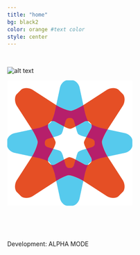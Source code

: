 ```yaml
---
title: "home"
bg: black2 
color: orange #text color
style: center
---
```



&nbsp;
&nbsp;


![alt text](http://g03.a.alicdn.com/kf/HTB13nFMJFXXXXbmXVXXq6xXFXXXr/Game-font-b-Hotline-b-font-font-b-Miami-b-font-Rasmus-font-b-Mask-b.jpg "Hotline Miami")

![alt text](img/png/CUCE-819_SD-Icon-Explore.png)


&nbsp;

&nbsp;

Development: ALPHA MODE

&nbsp;
&nbsp;
&nbsp;

